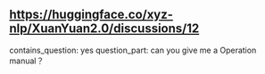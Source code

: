 ## https://huggingface.co/xyz-nlp/XuanYuan2.0/discussions/12

contains_question: yes
question_part: can you give me a Operation manual？